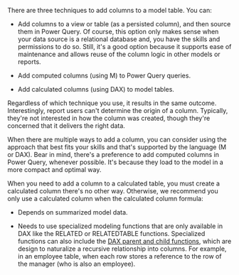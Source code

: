 There are three techniques to add columns to a model table. You can:

-   Add columns to a view or table (as a persisted column), and then source them in Power Query. Of course, this option only makes sense when your data source is a relational database and, you have the skills and permissions to do so. Still, it's a good option because it supports ease of maintenance and allows reuse of the column logic in other models or reports.

-   Add computed columns (using M) to Power Query queries.

-   Add calculated columns (using DAX) to model tables.

Regardless of which technique you use, it results in the same outcome. Interestingly, report users can't determine the origin of a column. Typically, they're not interested in how the column was created, though they're concerned that it delivers the right data.

When there are multiple ways to add a column, you can consider using the approach that best fits your skills and that's supported by the language (M or DAX). Bear in mind, there's a preference to add computed columns in Power Query, whenever possible. It's because they load to the model in a more compact and optimal way.

When you need to add a column to a calculated table, you must create a calculated column there's no other way. Otherwise, we recommend you only use a calculated column when the calculated column formula:

-   Depends on summarized model data.

-   Needs to use specialized modeling functions that are only available in DAX like the RELATED or RELATEDTABLE functions. Specialized functions can also include the [DAX parent and child functions](https://docs.microsoft.com/dax/understanding-functions-for-parent-child-hierarchies-in-dax/?azure-portal=true), which are design to naturalize a recursive relationship into columns. For example, in an employee table, when each row stores a reference to the row of the manager (who is also an employee).